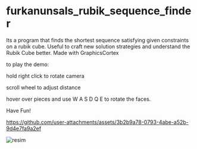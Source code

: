 # furkanunsals_rubik_sequence_finder
Its a program that finds the shortest sequence satisfying given constraints on a rubik cube. Useful to craft new solution strategies and understand the Rubik Cube better. Made with GraphicsCortex

to play the demo: 

hold right click to rotate camera

scroll wheel to adjust distance

hover over pieces and use W A S D Q E to rotate the faces.


Have Fun!

https://github.com/user-attachments/assets/3b2b9a78-0793-4abe-a52b-9d4e7fa9a2ef

![resim](https://github.com/user-attachments/assets/3a03af39-9b0d-497e-9ee4-f51fa4e025bc)
